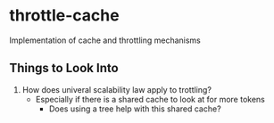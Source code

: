 # throttle-cache

Implementation of cache and throttling mechanisms

## Things to Look Into
1. How does univeral scalability law apply to trottling?
    - Especially if there is a shared cache to look at for more tokens
        - Does using a tree help with this shared cache?